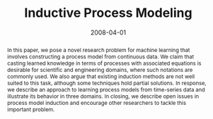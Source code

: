 ---
title: 'Inductive Process Modeling'

# Authors
# If you created a profile for a user (e.g. the default `admin` user), write the username (folder name) here
# and it will be replaced with their full name and linked to their profile.
authors:
  - admin
  - Pat Langley
  - Ljupčo Todorovski
  - Saso Džeroski

# Author notes (optional)
# author_notes:
#   - 'Equal contribution'
#   - 'Equal contribution'

date: '2008-04-01'
doi: '10.1007/s10994-007-5042-6'

# Schedule page publish date (NOT publication's date).
publishDate: '2017-01-01T00:00:00Z'

# Publication type.
# Legend: 0 = Uncategorized; 1 = Conference paper; 2 = Journal article;
# 3 = Preprint / Working Paper; 4 = Report; 5 = Book; 6 = Book section;
# 7 = Thesis; 8 = Patent
publication_types: ['2']

# Publication name and optional abbreviated publication name.
publication: Machine Learning
publication_short: 

abstract: "In this paper, we pose a novel research problem for machine learning that involves constructing a process model from continuous data. We claim that casting learned knowledge in terms of processes with associated equations is desirable for scientific and engineering domains, where such notations are commonly used. We also argue that existing induction methods are not well suited to this task, although some techniques hold partial solutions. In response, we describe an approach to learning process models from time-series data and illustrate its behavior in three domains. In closing, we describe open issues in process model induction and encourage other researchers to tackle this important problem."

# Summary. An optional shortened abstract.
summary: "We pose a novel research problem for machine learning that involves constructing a process model from continuous data."

tags: [machine learning]

# Display this page in the Featured widget?
featured: true

# Custom links (uncomment lines below)
# links:
# - name: Custom Link
#   url: http://example.org

url_pdf: ''
url_code: ''
url_dataset: ''
url_poster: ''
url_project: ''
url_slides: ''
url_source: ''
url_video: ''

# Featured image
# To use, add an image named `featured.jpg/png` to your page's folder.
# image:
#   caption: 'Image credit: [**Unsplash**](https://unsplash.com/photos/pLCdAaMFLTE)'
#   focal_point: ''
#   preview_only: false

# Associated Projects (optional).
#   Associate this publication with one or more of your projects.
#   Simply enter your project's folder or file name without extension.
#   E.g. `internal-project` references `content/project/internal-project/index.md`.
#   Otherwise, set `projects: []`.
projects:
  - inductive-process-modeling

# Slides (optional).
#   Associate this publication with Markdown slides.
#   Simply enter your slide deck's filename without extension.
#   E.g. `slides: "example"` references `content/slides/example/index.md`.
#   Otherwise, set `slides: ""`.
slides: ''
---